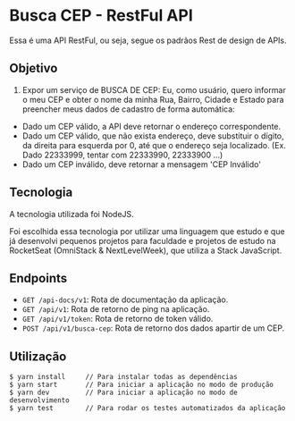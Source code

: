 # Busca CEP - RestFul API

Essa é uma API RestFul, ou seja, segue os padrãos Rest de design de APIs.

## Objetivo

1. Expor um serviço de BUSCA DE CEP: Eu, como usuário, quero informar o meu CEP e obter o nome da minha Rua, Bairro, Cidade e Estado para preencher meus dados de cadastro de forma automática:

- Dado um CEP válido, a API deve retornar o endereço correspondente.
- Dado um CEP válido, que não exista endereço, deve substituir o dígito, da direita para esquerda por 0, até que o endereço seja localizado. (Ex. Dado 22333999, tentar com 22333990, 22333900 ...)
- Dado um CEP inválido, deve retornar a mensagem 'CEP Inválido'

## Tecnologia

A tecnologia utilizada foi NodeJS.

Foi escolhida essa tecnologia por utilizar uma linguagem que estudo e que já desenvolvi pequenos projetos para faculdade e projetos de estudo na RocketSeat (OmniStack & NextLevelWeek), que utiliza a Stack JavaScript.

## Endpoints

* `GET /api-docs/v1`: Rota de documentação da aplicação.
* `GET /api/v1`: Rota de retorno de ping na aplicação.
* `GET /api/v1/token`: Rota de retorno de token válido.
* `POST /api/v1/busca-cep`: Rota de retorno dos dados apartir de um CEP.

## Utilização

```
$ yarn install     // Para instalar todas as dependências
$ yarn start       // Para iniciar a aplicação no modo de produção
$ yarn dev         // Para iniciar a aplicação no modo de desenvolvimento
$ yarn test        // Para rodar os testes automatizados da aplicação
```